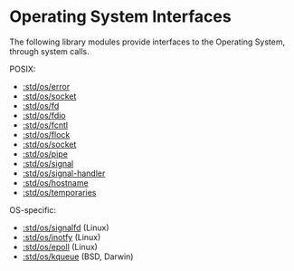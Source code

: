 # Operating System Interfaces

The following library modules provide interfaces to the Operating System,
through system calls.

POSIX:
- [:std/os/error](error.md)
- [:std/os/socket](socket.md)
- [:std/os/fd](fd.md)
- [:std/os/fdio](fdio.md)
- [:std/os/fcntl](fcntl.md)
- [:std/os/flock](flock.md)
- [:std/os/socket](socket.md)
- [:std/os/pipe](pipe.md)
- [:std/os/signal](signal.md)
- [:std/os/signal-handler](signal-handler.md)
- [:std/os/hostname](hostname.md)
- [:std/os/temporaries](temporaries.md)

OS-specific:
- [:std/os/signalfd](signalfd.md) (Linux)
- [:std/os/inotfy](inotify.md) (Linux)
- [:std/os/epoll](epoll.md) (Linux)
- [:std/os/kqueue](kqueue.md) (BSD, Darwin)
